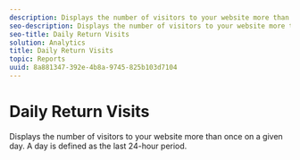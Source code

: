 ```yaml
---
description: Displays the number of visitors to your website more than once on a given day. A day is defined as the last 24-hour period.
seo-description: Displays the number of visitors to your website more than once on a given day. A day is defined as the last 24-hour period.
seo-title: Daily Return Visits
solution: Analytics
title: Daily Return Visits
topic: Reports
uuid: 8a881347-392e-4b8a-9745-825b103d7104
---
```


# Daily Return Visits

Displays the number of visitors to your website more than once on a given day. A day is defined as the last 24-hour period.

